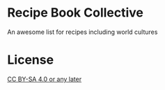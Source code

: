 # Recipe Book Collective

An awesome list for recipes including world cultures

# License

[CC BY-SA 4.0 or any later](by-sa.markdown)
